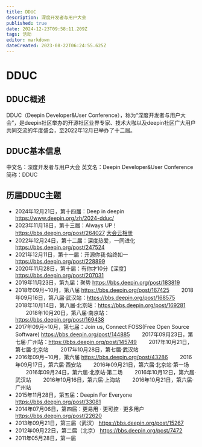 ```yaml
---
title: DDUC
description: 深度开发者与用户大会
published: true
date: 2024-12-23T09:58:11.209Z
tags: 活动
editor: markdown
dateCreated: 2023-08-22T06:24:55.625Z
---
```


# DDUC
## DDUC概述
DDUC（Deepin Developer&User Conference），称为“深度开发者与用户大会”，是deepin社区举办的开源社区业界专家、技术大咖以及deepin社区广大用户共同交流的年度盛会，至2022年12月已举办了十二届。
## DDUC基本信息
中文名：深度开发者与用户大会
英文名：Deepin Developer&User Conference
简称：DDUC
## 历届DDUC主题
- 2024年12月21日，第十四届：Deep in deepin
https://www.deepin.org/zh/2024-dduc/
- 2023年11月18日，第十三届：Always UP！
https://bbs.deepin.org/post/264027
[大会云相册](https://live.photoplus.cn/live/pc/50295435#/live)
- 2022年12月24日，第十二届：深度热爱，一同进化
https://bbs.deepin.org/post/247524
- 2021年12月11日，第十一届：开源你我·始终如一
https://bbs.deepin.org/post/228899
- 2020年11月28日，第十届：有你才10分【深度】
https://bbs.deepin.org/post/207031
- 2019年11月23日，第九届：聚势
https://bbs.deepin.org/post/183819
- 2018年09月~10月，第八届
https://bbs.deepin.org/post/167425
&emsp;&emsp;2018年09月16日，第八届·武汉站：https://bbs.deepin.org/post/168575
&emsp;&emsp;2018年10月14日，第八届·北京站：https://bbs.deepin.org/post/169281
&emsp;&emsp;2018年10月20日，第八届·南京站：https://bbs.deepin.org/post/169438
- 2017年09月~10月，第七届：Join us, Connect FOSS(Free Open Source Software)
https://bbs.deepin.org/post/144885
&emsp;&emsp;2017年09月23日，第七届·广州站：https://bbs.deepin.org/post/145749
&emsp;&emsp;2017年10月21日，第七届·北京站
&emsp;&emsp;2017年10月28日，第七届·武汉站
- 2016年09月~10月，第六届
https://bbs.deepin.org/post/43286
&emsp;&emsp;2016年09月17日，第六届·西安站
&emsp;&emsp;2016年09月21日，第六届·北京站·第一场
&emsp;&emsp;2016年09月24日，第六届·北京站·第二场
&emsp;&emsp;2016年10月12日，第六届·武汉站
&emsp;&emsp;2016年10月16日，第六届·上海站
&emsp;&emsp;2016年10月21日，第六届·广州站
- 2015年11月28日，第五届：Deepin For Everyone
https://bbs.deepin.org/post/33081
- 2014年07月06日，第四届：更易用 · 更可控 · 更多用户
https://bbs.deepin.org/post/22620
- 2013年09月21日，第三届（武汉）
https://bbs.deepin.org/post/15267
- 2012年09月22日，第二届（北京）
https://bbs.deepin.org/post/7472
- 2011年05月28日，第一届
